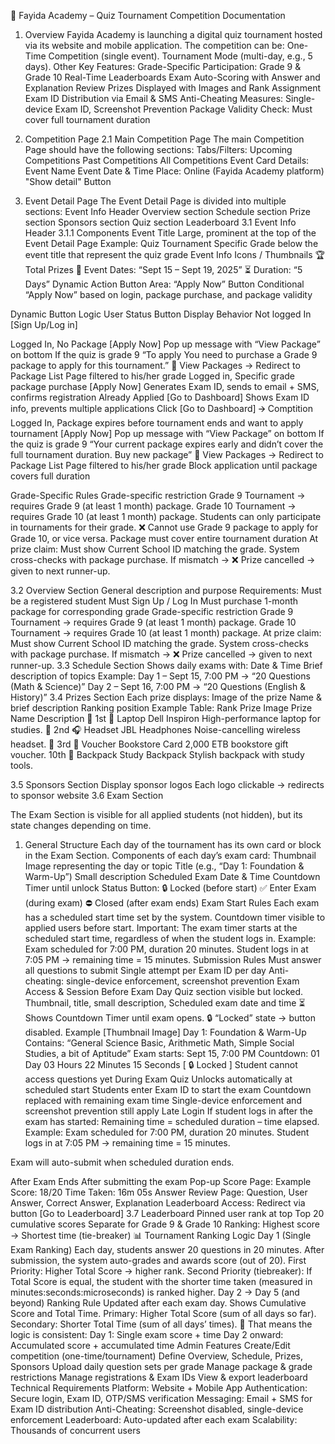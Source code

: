 📄 Fayida Academy – Quiz Tournament Competition Documentation
1. Overview
Fayida Academy is launching a digital quiz tournament hosted via its website and mobile application. The competition can be:
One-Time Competition (single event).
Tournament Mode (multi-day, e.g., 5 days).
Other Key Features:
Grade-Specific Participation: Grade 9 & Grade 10
Real-Time Leaderboards
Exam Auto-Scoring with Answer and Explanation Review
Prizes Displayed with Images and Rank Assignment
Exam ID Distribution via Email & SMS
Anti-Cheating Measures: Single-device Exam ID, Screenshot Prevention
Package Validity Check: Must cover full tournament duration
2. Competition Page
2.1 Main Competition Page
The main Competition Page should have the following sections:
Tabs/Filters:
Upcoming Competitions
Past Competitions
All Competitions
Event Card Details:
Event Name
Event Date & Time
Place: Online (Fayida Academy platform)
"Show detail" Button


3. Event Detail Page
The Event Detail Page is divided into multiple sections:
Event Info Header
Overview section
Schedule section
Prize section
Sponsors section
Quiz section
Leaderboard
3.1 Event Info Header 
3.1.1 Components
Event Title
Large, prominent at the top of the Event Detail Page
Example: Quiz Tournament
Specific Grade below the event title that represent the quiz grade
Event Info Icons / Thumbnails 
🏆 Total Prizes
📅 Event Dates: “Sept 15 – Sept 19, 2025”
⏳ Duration: “5 Days”
Dynamic Action Button Area: “Apply Now” Button
Conditional “Apply Now” based on login, package purchase, and package validity





Dynamic Button Logic
User Status
Button Display
Behavior
Not logged In
[Sign Up/Log in]


Logged In, No Package
[Apply Now]
Pop up message with “View Package” on bottom 
If the quiz is grade 9
“To apply You need to purchase a Grade 9 package to apply for this tournament.”
🛒 View Packages → Redirect to Package List Page filtered to his/her grade
Logged in, Specific grade package purchase 
[Apply Now]
Generates Exam ID, sends to email + SMS, confirms registration
Already Applied
[Go to Dashboard]
Shows Exam ID info, prevents multiple applications
Click [Go to Dashboard] 🡪 Comptition
Logged In, Package expires before tournament ends and want to apply tournament
[Apply Now]
Pop up message with “View Package” on bottom 
If the quiz is grade 9
“Your current package expires early and didn’t cover the full tournament duration. Buy new package”
🛒 View Packages → Redirect to Package List Page filtered to his/her grade
Block application until package covers full duration

Grade-Specific Rules
Grade-specific restriction
Grade 9 Tournament → requires Grade 9 (at least 1 month) package.
Grade 10 Tournament → requires Grade 10 (at least 1 month) package.
Students can only participate in tournaments for their grade.
❌ Cannot use Grade 9 package to apply for Grade 10, or vice versa.
Package must cover entire tournament duration
At prize claim:
Must show Current School ID matching the grade.
System cross-checks with package purchase.
If mismatch → ❌ Prize cancelled → given to next runner-up.

3.2 Overview Section
General description and purpose
Requirements:
Must be a registered student
Must Sign Up / Log In
Must purchase 1-month package for corresponding grade
Grade-specific restriction 
Grade 9 Tournament → requires Grade 9 (at least 1 month) package.
Grade 10 Tournament → requires Grade 10 (at least 1 month) package.
At prize claim:
Must show Current School ID matching the grade.
System cross-checks with package purchase.
If mismatch → ❌ Prize cancelled → given to next runner-up.
3.3 Schedule Section
Shows daily exams with:
Date & Time
Brief description of topics
Example:
Day 1 – Sept 15, 7:00 PM → “20 Questions (Math & Science)”
Day 2 – Sept 16, 7:00 PM → “20 Questions (English & History)”
3.4 Prizes Section
Each prize displays:
Image of the prize
Name & brief description
Ranking position
Example Table:
Rank
Prize Image
Prize Name
Description
🥇 1st
🎁 Laptop
Dell Inspiron
High-performance laptop for studies.
🥈 2nd
🎧 Headset
JBL Headphones
Noise-cancelling wireless headset.
🥉 3rd
🎫 Voucher
Bookstore Card
2,000 ETB bookstore gift voucher.
      10th
🎒 Backpack
Study Backpack
Stylish backpack with study tools.

3.5 Sponsors Section
Display sponsor logos
Each logo clickable → redirects to sponsor website
3.6 Exam Section

The Exam Section is visible for all applied students (not hidden), but its state changes depending on time.

1. General Structure
Each day of the tournament has its own card or block in the Exam Section.
Components of each day’s exam card:
Thumbnail Image representing the day or topic 
Title (e.g., “Day 1: Foundation & Warm-Up”)
Small description 
Scheduled Exam Date & Time
Countdown Timer until unlock
Status Button:
🔒 Locked (before start)
✅ Enter Exam (during exam)
⛔ Closed (after exam ends)
Exam Start Rules
Each exam has a scheduled start time set by the system.
Countdown timer visible to applied users before start.
Important: The exam timer starts at the scheduled start time, regardless of when the student logs in.
Example: Exam scheduled for 7:00 PM, duration 20 minutes.
Student logs in at 7:05 PM → remaining time = 15 minutes.
Submission Rules
Must answer all questions to submit
Single attempt per Exam ID per day
Anti-cheating: single-device enforcement, screenshot prevention
Exam Access & Session 
Before Exam Day
Quiz section visible but locked.
Thumbnail, title, small description, Scheduled exam date and time
⏳ Shows Countdown Timer until exam opens.
🔒 “Locked” state → button disabled.
Example
[Thumbnail Image] Day 1: Foundation & Warm-Up
Contains: “General Science Basic, Arithmetic Math, Simple Social Studies, a bit of Aptitude”
Exam starts: Sept 15, 7:00 PM
Countdown: 01 Day 03 Hours 22 Minutes 15 Seconds
[ 🔒 Locked ]
Student cannot access questions yet
During Exam
Quiz Unlocks automatically at scheduled start
Students enter Exam ID to start the exam
Countdown replaced with remaining exam time
Single-device enforcement and screenshot prevention still apply
Late Login
If student logs in after the exam has started:
Remaining time = scheduled duration – time elapsed.
Example: Exam scheduled for 7:00 PM, duration 20 minutes.
Student logs in at 7:05 PM → remaining time = 15 minutes.

Exam will auto-submit when scheduled duration ends.

After Exam Ends
After submitting the exam Pop-up Score Page:
Example
Score: 18/20
Time Taken: 16m 05s
Answer Review Page:
Question, User Answer, Correct Answer, Explanation
Leaderboard Access:
Redirect via button [Go to Leaderboard]
3.7 Leaderboard
Pinned user rank at top
Top 20 cumulative scores
Separate for Grade 9 & Grade 10
Ranking: Highest score → Shortest time (tie-breaker)
📊 Tournament Ranking Logic
Day 1 (Single Exam Ranking)
Each day, students answer 20 questions in 20 minutes.
After submission, the system auto-grades and awards score (out of 20).
First Priority: Higher Total Score → higher rank.
Second Priority (tiebreaker): If Total Score is equal, the student with the shorter time taken (measured in minutes:seconds:microseconds) is ranked higher.
Day 2 → Day 5 (and beyond) Ranking Rule
Updated after each exam day.
Shows Cumulative Score and Total Time.
Primary: Higher Total Score (sum of all days so far).
Secondary: Shorter Total Time (sum of all days’ times).
🔑 That means the logic is consistent:
Day 1: Single exam score + time
Day 2 onward: Accumulated score + accumulated time
Admin Features
Create/Edit competition (one-time/tournament)
Define Overview, Schedule, Prizes, Sponsors
Upload daily question sets per grade
Manage package & grade restrictions
Manage registrations & Exam IDs
View & export leaderboard
Technical Requirements
Platform: Website + Mobile App
Authentication: Secure login, Exam ID, OTP/SMS verification
Messaging: Email + SMS for Exam ID distribution
Anti-Cheating: Screenshot disabled, single-device enforcement
Leaderboard: Auto-updated after each exam
Scalability: Thousands of concurrent users





